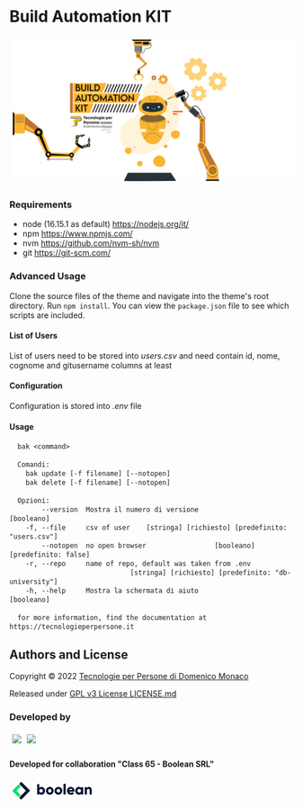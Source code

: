 # Build Automation KIT

<img  style="margin:5px" src="docs/build-automation-kit-cover.png" />

### Requirements

* node (16.15.1 as default) <https://nodejs.org/it/> 
* npm <https://www.npmjs.com/>
* nvm <https://github.com/nvm-sh/nvm>
* git <https://git-scm.com/>

### Advanced Usage

Clone the source files of the theme and navigate into the theme's root directory. Run `npm install`. You can view the `package.json` file to see which scripts are included.

#### List of Users
List of users need to be stored into *users.csv* and need contain id, nome, cognome and gitusername columns at least

#### Configuration
Configuration is stored into *.env* file

#### Usage
          
      bak <command>

      Comandi:
        bak update [-f filename] [--notopen]
        bak delete [-f filename] [--notopen]

      Opzioni:
            --version  Mostra il numero di versione                         [booleano]
        -f, --file     csv of user    [stringa] [richiesto] [predefinito: "users.csv"]
            --notopen  no open browser                 [booleano] [predefinito: false]
        -r, --repo     name of repo, default was taken from .env
                                  [stringa] [richiesto] [predefinito: "db-university"]
        -h, --help     Mostra la schermata di aiuto                         [booleano]

      for more information, find the documentation at https://tecnologieperpersone.it

## Authors and License
Copyright © 2022 [Tecnologie per Persone di Domenico Monaco](https://www.tecnologieperpersone.it) 

Released under [GPL v3 License LICENSE.md](LICENSE)

### Developed by 
[<img align="left" style="margin:5px" src="http://cdn.tecnologieperpersone.it/img/dmonaco_happy_hacking.png" height="32" />](https://blog.domenicomonaco.it)

[<img style="margin:5px" src="http://cdn.tecnologieperpersone.it/img/tecnologie-per-persone-logo.png" height="32" />](https://tecnologieperpersone.it)

#### Developed for collaboration "Class 65 - Boolean SRL"

[<img style="margin:5px" src="docs/boolean-logo.png" height="32" />](https://boolean.careers/)
